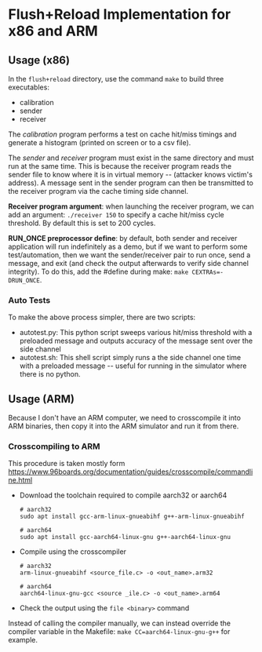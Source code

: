# Flush+Reload Implementation for x86 and ARM

## Usage (x86)

In the `flush+reload` directory, use the command `make` to build three executables:

- calibration
- sender
- receiver

The *calibration* program performs a test on cache hit/miss timings and generate a histogram (printed on screen or to a csv file).

The *sender* and *receiver* program must exist in the same directory and must run at the same time. This is because the receiver program reads the sender file to know where it is in virtual memory -- (attacker knows victim's address). A message sent in the sender program can then be transmitted to the receiver program via the cache timing side channel.

**Receiver program argument**: when launching the receiver program, we can add an argument: `./receiver 150` to specify a cache hit/miss cycle threshold. By default this is set to 200 cycles.

**RUN_ONCE preprocessor define**: by default, both sender and receiver application will run indefinitely as a demo, but if we want to perform some test/automation, then we want the sender/receiver pair to run once, send a message, and exit (and check the output afterwards to verify side channel integrity). To do this, add the #define during make: `make CEXTRAs=-DRUN_ONCE`.

### Auto Tests

To make the above process simpler, there are two scripts:

- autotest.py: This python script sweeps various hit/miss threshold with a preloaded message and outputs accuracy of the message sent over the side channel
- autotest.sh: This shell script simply runs a the side channel one time with a preloaded message -- useful for running in the simulator where there is no python.

## Usage (ARM)

Because I don't have an ARM computer, we need to crosscompile it into ARM binaries, then copy it into the ARM simulator and run it from there.

### Crosscompiling to ARM

This procedure is taken mostly form <https://www.96boards.org/documentation/guides/crosscompile/commandline.html>

- Download the toolchain required to compile aarch32 or aarch64

  ```shell
  # aarch32
  sudo apt install gcc-arm-linux-gnueabihf g++-arm-linux-gnueabihf

  # aarch64
  sudo apt install gcc-aarch64-linux-gnu g++-aarch64-linux-gnu
  ```
- Compile using the crosscompiler
  ```shell
  # aarch32
  arm-linux-gnueabihf <source_file.c> -o <out_name>.arm32

  # aarch64
  aarch64-linux-gnu-gcc <source _ile.c> -o <out_name>.arm64
  ```
- Check the output using the `file <binary>` command

Instead of calling the compiler manually, we can instead override the compiler variable in the Makefile: `make CC=aarch64-linux-gnu-g++` for example.